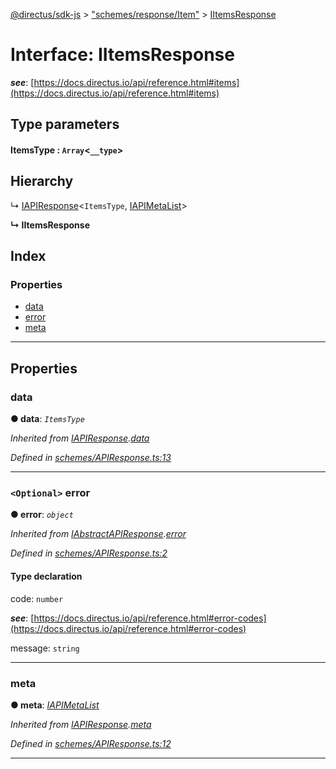 [@directus/sdk-js](../README.md) > ["schemes/response/Item"](../modules/_schemes_response_item_.md) > [IItemsResponse](../interfaces/_schemes_response_item_.iitemsresponse.md)

# Interface: IItemsResponse

*__see__*: [https://docs.directus.io/api/reference.html#items](https://docs.directus.io/api/reference.html#items)

## Type parameters
#### ItemsType :  `Array`<`__type`>
## Hierarchy

↳  [IAPIResponse](_schemes_apiresponse_.iapiresponse.md)<`ItemsType`, [IAPIMetaList](_schemes_apiresponse_.iapimetalist.md)>

**↳ IItemsResponse**

## Index

### Properties

* [data](_schemes_response_item_.iitemsresponse.md#data)
* [error](_schemes_response_item_.iitemsresponse.md#error)
* [meta](_schemes_response_item_.iitemsresponse.md#meta)

---

## Properties

<a id="data"></a>

###  data

**● data**: *`ItemsType`*

*Inherited from [IAPIResponse](_schemes_apiresponse_.iapiresponse.md).[data](_schemes_apiresponse_.iapiresponse.md#data)*

*Defined in [schemes/APIResponse.ts:13](https://github.com/janbiasi/sdk-js/blob/a08c70e/src/schemes/APIResponse.ts#L13)*

___
<a id="error"></a>

### `<Optional>` error

**● error**: *`object`*

*Inherited from [IAbstractAPIResponse](_schemes_apiresponse_.iabstractapiresponse.md).[error](_schemes_apiresponse_.iabstractapiresponse.md#error)*

*Defined in [schemes/APIResponse.ts:2](https://github.com/janbiasi/sdk-js/blob/a08c70e/src/schemes/APIResponse.ts#L2)*

#### Type declaration

 code: `number`

*__see__*: [https://docs.directus.io/api/reference.html#error-codes](https://docs.directus.io/api/reference.html#error-codes)

 message: `string`

___
<a id="meta"></a>

###  meta

**● meta**: *[IAPIMetaList](_schemes_apiresponse_.iapimetalist.md)*

*Inherited from [IAPIResponse](_schemes_apiresponse_.iapiresponse.md).[meta](_schemes_apiresponse_.iapiresponse.md#meta)*

*Defined in [schemes/APIResponse.ts:12](https://github.com/janbiasi/sdk-js/blob/a08c70e/src/schemes/APIResponse.ts#L12)*

___

